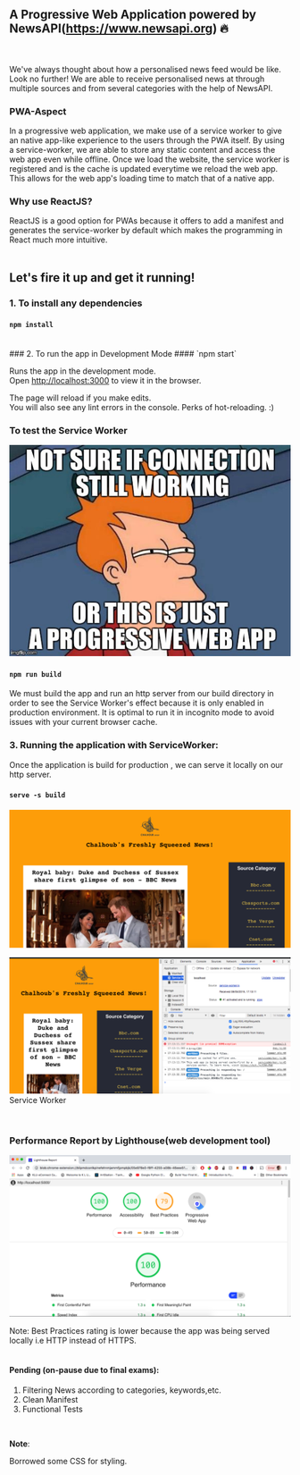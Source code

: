 ## A Progressive  Web Application powered by NewsAPI(https://www.newsapi.org) :fire:
<br />
<br />
We've always thought about how a personalised news feed would be like. Look no further! We are able to receive personalised news at through multiple sources and from several categories with the help of NewsAPI.

### PWA-Aspect
In a progressive web application, we make use of a service worker to give an native app-like experience to the users through the PWA itself. By using a service-worker, we are able to store any static content and access the web app even while offline. Once we load the website, the service worker is registered and is the cache is updated everytime we reload the web app. This allows for the web app's loading time to match that of a native app.
<br />

### Why use ReactJS?
ReactJS is a good option for PWAs because it offers to add a manifest and generates the service-worker by default which makes the programming in React much more intuitive.
<br />
<br />

## Let's fire it up and get it running!

### 1. To install any dependencies
#### `npm install`
<br />
### 2. To run the app in Development Mode
#### `npm start`

Runs the app in the development mode.<br>
Open [http://localhost:3000](http://localhost:3000) to view it in the browser.

The page will reload if you make edits.<br />
You will also see any lint errors in the console. 
Perks of hot-reloading. :)
<br />
### To test the Service Worker
![](servicemem.jpeg) 

#### `npm run build`

We must build the app and run an http server from our build directory in order to see the Service Worker's effect because it is only enabled in production environment.
It is optimal to run it in incognito mode to avoid issues with your current browser cache.
<br />
### 3. Running the application with ServiceWorker:
Once the application is build for production , we can serve it locally on our http server.

#### `serve -s build`
![](screenhpge.png)


![](screenswkr.png)
Service Worker


<br />

### Performance Report by Lighthouse(web development tool)

![](performance.png)

Note: Best Practices rating is lower because the app was being served locally i.e HTTP instead of HTTPS.
<br />
<br />

#### Pending (on-pause due to final exams):

 1. Filtering News according to categories, keywords,etc.
 2. Clean Manifest
 3. Functional Tests
 
 <br />
 
**Note**: 

Borrowed some CSS for styling.
 
